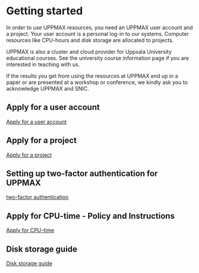 # Getting started

In order to use UPPMAX resources, you need an UPPMAX user account and a project. Your user account is a personal log-in to our systems. Computer resources like CPU-hours and disk storage are allocated to projects.

UPPMAX is also a cluster and cloud provider for Uppsala University educational courses. See the university course information page if you are interested in teaching with us.

If the results you get from using the resources at UPPMAX end up in a paper or are presented at a workshop or conference, we kindly ask you to acknowledge UPPMAX and SNIC. 

## Apply for a user account

[Apply for a user account](https://www.uppmax.uu.se/support/getting-started/applying-for-a-user-account/)

## Apply for a project

[Apply for a project](https://www.uppmax.uu.se/support/getting-started/applying-for-projects/)

## Setting up two-factor authentication for UPPMAX

[two-factor authentication](https://www.uppmax.uu.se/support/user-guides/setting-up-two-factor-authentication/)

## Apply for CPU-time - Policy and Instructions

[Apply for CPU-time](https://www.uppmax.uu.se/support/user-guides/compute-time-policy/)

## Disk storage guide

[Disk storage guide](https://www.uppmax.uu.se/support/user-guides/disk-storage-guide/)

